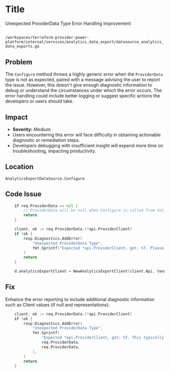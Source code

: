 # Title

Unexpected ProviderData Type Error Handling Improvement

##

`/workspaces/terraform-provider-power-platform/internal/services/analytics_data_export/datasource_analytics_data_exports.go`

## Problem

The `Configure` method throws a highly generic error when the `ProviderData` type is not as expected, paired with a message advising the user to report the issue. However, this doesn't give enough diagnostic information to debug or understand the circumstances under which the error occurs. The error handling could include better logging or suggest specific actions the developers or users should take.

## Impact

- **Severity:** Medium  
- Users encountering this error will face difficulty in obtaining actionable diagnostic or remediation steps.
- Developers debugging with insufficient insight will expend more time on troubleshooting, impacting productivity.

## Location

`AnalyticsExportDataSource.Configure`

## Code Issue

```go
	if req.ProviderData == nil {
		// ProviderData will be null when Configure is called from ValidateConfig. It's ok.
		return
	}

	client, ok := req.ProviderData.(*api.ProviderClient)
	if !ok {
		resp.Diagnostics.AddError(
			"Unexpected ProviderData Type",
			fmt.Sprintf("Expected *api.ProviderClient, got: %T. Please report this issue to the provider developers.", req.ProviderData),
		)
		return
	}

	d.analyticsExportClient = NewAnalyticsExportClient(client.Api, tenant.NewTenantClient(client.Api))
```

## Fix

Enhance the error reporting to include additional diagnostic information such as Client values (if null and representations):
```go
	client, ok := req.ProviderData.(*api.ProviderClient)
	if !ok {
		resp.Diagnostics.AddError(
			"Unexpected ProviderData Type",
			fmt.Sprintf(
				"Expected *api.ProviderClient, got: %T. This typically indicates a misconfiguration in the provider setup. Verify the provider configuration or contact the developers with detailed steps leading to this error. ProviderData value: %v",
				req.ProviderData,
				req.ProviderData,
			),
		)
		return
	}
```